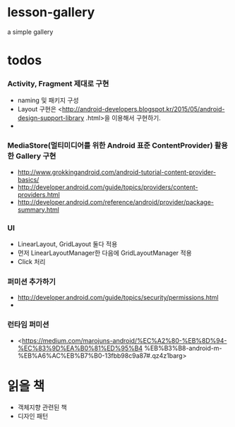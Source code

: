 # lesson-gallery
a simple gallery

# todos

### Activity, Fragment 제대로 구현
* naming 및 패키지 구성
* Layout 구현은 <http://android-developers.blogspot.kr/2015/05/android-design-support-library
.html>을 이용해서 구현하기.
* 

### MediaStore(멀티미디어를 위한 Android 표준 ContentProvider) 활용한 Gallery 구현
* http://www.grokkingandroid.com/android-tutorial-content-provider-basics/
* http://developer.android.com/guide/topics/providers/content-providers.html
* http://developer.android.com/reference/android/provider/package-summary.html

### UI
* LinearLayout, GridLayout 둘다 적용
* 먼저 LinearLayoutManager한 다음에 GridLayoutManager 적용
* Click 처리

### 퍼미션 추가하기
* <http://developer.android.com/guide/topics/security/permissions.html>
* 
### 런타임 퍼미션
* <https://medium.com/marojuns-android/%EC%A2%80-%EB%8D%94-%EC%83%9D%EA%B0%81%ED%95%B4
%EB%B3%B8-android-m-%EB%A6%AC%EB%B7%B0-13fbb98c9a87#.qz4z1barg>

# 읽을 책
* 객체지향 관련된 책
* 디자인 패턴
